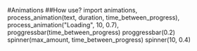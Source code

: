 #Animations
##How use?
import animations,  
  process_animation(text, duration, time_between_progress),  
  process_animation("Loading", 10, 0.7),  
  proggressbar(time_between_progress)
  proggressbar(0.2)
  spinner(max_amount, time_between_progress)
  spinner(10, 0.4)